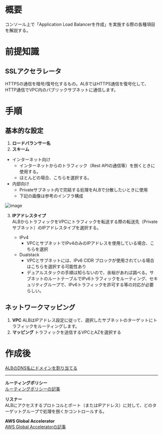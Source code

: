 # 概要
コンソール上で「Application Load Balancerを作成」を実施する際の各種項目を解説する。  

# 前提知識
## SSLアクセラレータ
HTTPSの通信を暗号/復号化するもの。ALBではHTTPS通信を復号化して、HTTP通信でVPC内のパブリックサブネットに通信します。

# 手順
## 基本的な設定
1. **ロードバランサー名**
2. **スキーム**
  - インターネット向け
    - インターネットからのトラフィック（Rest APIの通信等）を捌くときに使用する。
    - ほとんどの場合、こちらを選択する。
  - 内部向け
    - Privateサブネット内で完結する処理をALBで分散したいときに使用
    - 下記の画像は参考のインフラ構成

![image](https://github.com/adgjmptwgw/aws-practice/assets/66456130/c1cdd7a5-e514-422c-8b1e-498158322a3c)

3. **IPアドレスタイプ**  
ALBからトラフィックをVPCにトラフィックを転送する際の転送先（Privateサブネット）のIPアドレスタイプを選択する。

   - IPv4
     - VPCとサブネットでIPv4のみのIPアドレスを使用している場合、こちらを選択
   - Dualstack
     - VPCとサブネットには、IPv6 CIDR ブロックが使用されている場合はこちらを選択する可能性あり
     - デュアルスタックの手順は知らないので、余裕があれば調べる。サブネットのルートテーブルでIPv6トラフィックをルーティング、セキュリティグループで、IPv6トラフィックを許可する等の対応が必要らしい。

## ネットワークマッピング
1. **VPC**
ALBはIPアドレス設定に従って、選択したサブネットのターゲットにトラフィックをルーティングします。
2. **マッピング**
トラフィックを送信するVPCとAZを選択する

# 作成後

[ALBのDNS名にドメインを割り当てる](https://dev.classmethod.jp/articles/route53-alias-crossaccount/)





***

**ルーティングポリシー**  
[ルーティングポリシーの記事](https://o2mamiblog.com/aws-route53-routingpolicy-beginner/#toc2)


**リスナー**  
ALBにアクセスするプロトコルとポート（またはIPアドレス）に対して、どのターゲットグループで処理を捌くかコントロールする。

**AWS Global Accelerator**  
[AWS Global Acceleratorの記事](https://qiita.com/Dai_Kentaro/items/c25aed800e8d6cfd1f18)

